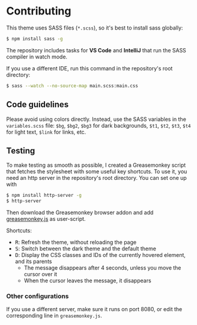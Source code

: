 # Contributing

This theme uses SASS files (`*.scss`), so it's best to install sass globally:

```bash
$ npm install sass -g
```

The repository includes tasks for **VS Code** and **IntelliJ** that run the SASS compiler in watch mode.

If you use a different IDE, run this command in the repository's root directory:

```bash
$ sass --watch --no-source-map main.scss:main.css
```

## Code guidelines

Please avoid using colors directly. Instead, use the SASS variables in the `variables.scss` file: `$bg`, `$bg2`, `$bg3` for dark backgrounds, `$t1`, `$t2`, `$t3`, `$t4` for light text, `$link` for links, etc.

## Testing

To make testing as smooth as possible, I created a Greasemonkey script that fetches the stylesheet with some useful key shortcuts. To use it, you need an http server in the repository's root directory. You can set one up with

```bash
$ npm install http-server -g
$ http-server
```

Then download the Greasemonkey browser addon and add [greasemonkey.js](greasemonkey.js) as user-script.

Shortcuts:

- <kbd>R</kbd>: Refresh the theme, without reloading the page
- <kbd>S</kbd>: Switch between the dark theme and the default theme
- <kbd>D</kbd>: Display the CSS classes and IDs of the currently hovered element, and its parents
    - The message disappears after 4 seconds, unless you move the cursor over it
    - When the cursor leaves the message, it disappears

### Other configurations

If you use a different server, make sure it runs on port 8080, or edit the corresponding line in `greasemonkey.js`.
